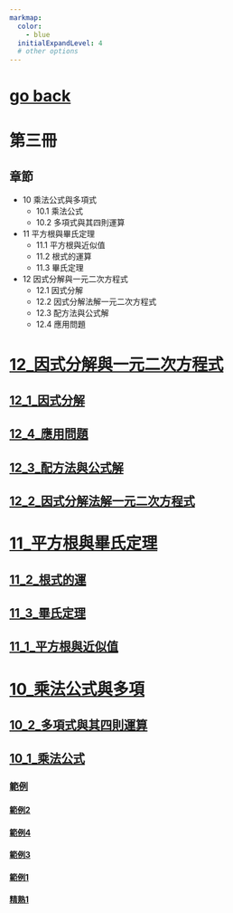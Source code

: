 ```yaml
---
markmap:
  color:
    - blue
  initialExpandLevel: 4
  # other options
---
```


# [go back](../index.html)
# 第三冊
## 章節
- 10 乘法公式與多項式
  - 10.1 乘法公式
  - 10.2 多項式與其四則運算
- 11 平方根與畢氏定理
  - 11.1 平方根與近似值
  - 11.2 根式的運算
  - 11.3 畢氏定理
- 12 因式分解與一元二次方程式
  - 12.1 因式分解
  - 12.2 因式分解法解一元二次方程式
  - 12.3 配方法與公式解
  - 12.4 應用問題
# [12_因式分解與一元二次方程式](12_因式分解與一元二次方程式/index.html)
## [12_1_因式分解](12_因式分解與一元二次方程式/12_1_因式分解/index.html)
## [12_4_應用問題](12_因式分解與一元二次方程式/12_4_應用問題/index.html)
## [12_3_配方法與公式解](12_因式分解與一元二次方程式/12_3_配方法與公式解/index.html)
## [12_2_因式分解法解一元二次方程式](12_因式分解與一元二次方程式/12_2_因式分解法解一元二次方程式/index.html)
# [11_平方根與畢氏定理](11_平方根與畢氏定理/index.html)
## [11_2_根式的運](11_平方根與畢氏定理/11_2_根式的運/index.html)
## [11_3_畢氏定理](11_平方根與畢氏定理/11_3_畢氏定理/index.html)
## [11_1_平方根與近似值](11_平方根與畢氏定理/11_1_平方根與近似值/index.html)
# [10_乘法公式與多項](10_乘法公式與多項/index.html)
## [10_2_多項式與其四則運算](10_乘法公式與多項/10_2_多項式與其四則運算/index.html)
## [10_1_乘法公式](10_乘法公式與多項/10_1_乘法公式/index.html)
### [範例](10_乘法公式與多項/10_1_乘法公式/範例/index.html)
#### [範例2](10_乘法公式與多項/10_1_乘法公式/範例/範例2/index.html)
#### [範例4](10_乘法公式與多項/10_1_乘法公式/範例/範例4/index.html)
#### [範例3](10_乘法公式與多項/10_1_乘法公式/範例/範例3/index.html)
#### [範例1](10_乘法公式與多項/10_1_乘法公式/範例/範例1/index.html)
#### [精熟1](10_乘法公式與多項/10_1_乘法公式/範例/精熟1/index.html)
